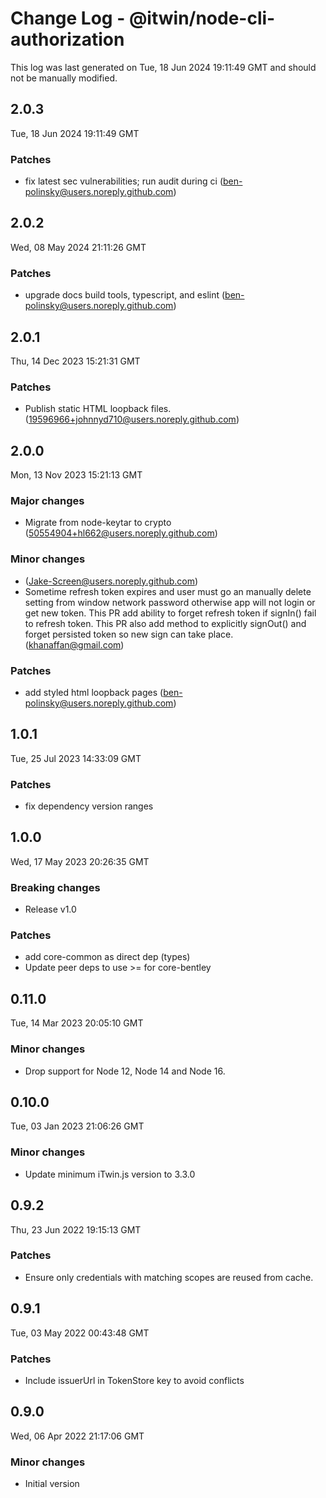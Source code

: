 # Change Log - @itwin/node-cli-authorization

This log was last generated on Tue, 18 Jun 2024 19:11:49 GMT and should not be manually modified.

<!-- Start content -->

## 2.0.3

Tue, 18 Jun 2024 19:11:49 GMT

### Patches

- fix latest sec vulnerabilities; run audit during ci (ben-polinsky@users.noreply.github.com)

## 2.0.2

Wed, 08 May 2024 21:11:26 GMT

### Patches

- upgrade docs build tools, typescript, and eslint (ben-polinsky@users.noreply.github.com)

## 2.0.1

Thu, 14 Dec 2023 15:21:31 GMT

### Patches

- Publish static HTML loopback files. (19596966+johnnyd710@users.noreply.github.com)

## 2.0.0

Mon, 13 Nov 2023 15:21:13 GMT

### Major changes

- Migrate from node-keytar to crypto (50554904+hl662@users.noreply.github.com)

### Minor changes

-  (Jake-Screen@users.noreply.github.com)
- Sometime refresh token expires and user must go an manually delete setting from window network password otherwise app will not login or get new token. This PR add ability to forget refresh token if signIn() fail to refresh token. This PR also add method to explicitly signOut() and forget persisted token so new sign can take place. (khanaffan@gmail.com)

### Patches

- add styled html loopback pages (ben-polinsky@users.noreply.github.com)

## 1.0.1
Tue, 25 Jul 2023 14:33:09 GMT

### Patches

- fix dependency version ranges

## 1.0.0
Wed, 17 May 2023 20:26:35 GMT

### Breaking changes

- Release v1.0

### Patches

- add core-common as direct dep (types)
- Update peer deps to use >= for core-bentley

## 0.11.0
Tue, 14 Mar 2023 20:05:10 GMT

### Minor changes

- Drop support for Node 12, Node 14 and Node 16.

## 0.10.0
Tue, 03 Jan 2023 21:06:26 GMT

### Minor changes

- Update minimum iTwin.js version to 3.3.0

## 0.9.2
Thu, 23 Jun 2022 19:15:13 GMT

### Patches

- Ensure only credentials with matching scopes are reused from cache.

## 0.9.1
Tue, 03 May 2022 00:43:48 GMT

### Patches

- Include issuerUrl in TokenStore key to avoid conflicts

## 0.9.0
Wed, 06 Apr 2022 21:17:06 GMT

### Minor changes

- Initial version
